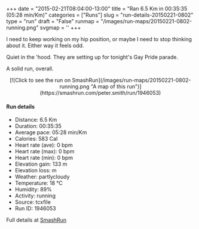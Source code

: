 +++
date = "2015-02-21T08:04:00-13:00"
title = "Ran 6.5 Km in 00:35:35 (05:28 min/Km)"
categories = ["Runs"]
slug = "run-details-20150221-0802"
type = "run"
draft = "False"
runmap = "/images/run-maps/20150221-0802-running.png"
svgmap = '<polyline points="85 48, 92 34, 80 32, 61 38, 36 58, 34 60, 6 69, 1 66, 0 63, 0 62, 21 49, 45 34, 59 40, 80 32, 99 35, 100 37, 95 45, 92 45, 86 55, 83 55">'
+++

I need to keep working on my hip position, or maybe I need to stop thinking about it. Either way it feels odd. 

Quiet in the 'hood. They are setting up for tonight's Gay Pride parade. 

A solid run, overall. 



<!--more-->

<center>
[![Click to see the run on SmashRun](/images/run-maps/20150221-0802-running.png "A map of this run")](https://smashrun.com/peter.smith/run/1946053)
</center>

#### Run details

* Distance: 6.5 Km
* Duration: 00:35:35
* Average pace: 05:28 min/Km
* Calories: 583 Cal
* Heart rate (ave): 0 bpm
* Heart rate (max): 0 bpm
* Heart rate (min): 0 bpm
* Elevation gain: 133 m
* Elevation loss:  m
* Weather: partlycloudy
* Temperature: 18 &deg;C
* Humidity: 89%
* Activity: running
* Source: tcxfile
* Run ID: 1946053

Full details at [SmashRun](https://smashrun.com/peter.smith/run/1946053)